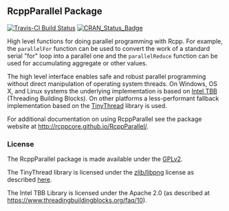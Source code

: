 ## RcppParallel Package

[![Travis-CI Build Status](https://travis-ci.org/RcppCore/RcppParallel.svg?branch=master)](https://travis-ci.org/RcppCore/RcppParallel)
[![CRAN_Status_Badge](http://www.r-pkg.org/badges/version/RcppParallel)](https://cran.r-project.org/package=RcppParallel)

High level functions for doing parallel programming with Rcpp. For example, the `parallelFor` function can be used to convert the work of a standard serial "for" loop into a parallel one and the `parallelReduce` function can be used for accumulating aggregate or other values.

The high level interface enables safe and robust parallel programming without direct manipulation of operating system threads. On Windows, OS X, and Linux systems the underlying implementation is based on [Intel TBB](https://www.threadingbuildingblocks.org/) (Threading Building Blocks). On other platforms a less-performant fallback implementation based on the [TinyThread](http://tinythreadpp.bitsnbites.eu/) library is used.

For additional documentation on using RcppParallel see the package website at http://rcppcore.github.io/RcppParallel/.

### License

The RcppParallel package is made available under the [GPLv2](http://www.gnu.org/licenses/old-licenses/gpl-2.0.html).

The TinyThread library is licensed under the [zlib/libpng](http://www.opensource.org/licenses/zlib-license.php) license as described [here](https://gitorious.org/tinythread/tinythreadpp/source/master:README.txt).

The Intel TBB Library is licensed under the Apache 2.0 (as described at https://www.threadingbuildingblocks.org/faq/10).
